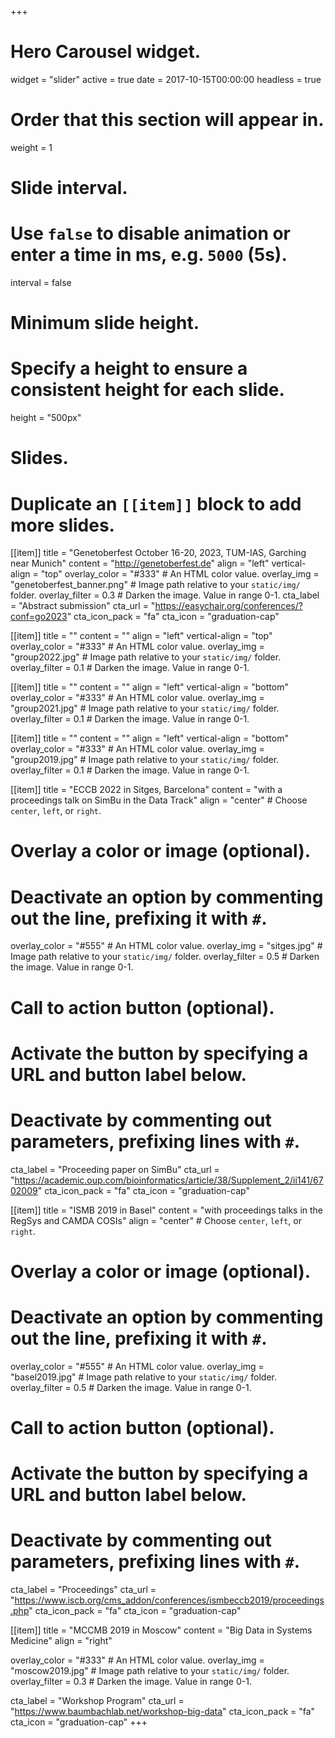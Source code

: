 +++
# Hero Carousel widget.
widget = "slider"
active = true
date = 2017-10-15T00:00:00
headless = true

# Order that this section will appear in.
weight = 1

# Slide interval.
# Use `false` to disable animation or enter a time in ms, e.g. `5000` (5s).
interval = false

# Minimum slide height.
# Specify a height to ensure a consistent height for each slide.
height = "500px"

# Slides.
# Duplicate an `[[item]]` block to add more slides.
[[item]]
  title = "Genetoberfest October 16-20, 2023, TUM-IAS, Garching near Munich"
  content = "http://genetoberfest.de"
  align = "left"
  vertical-align = "top"
  overlay_color = "#333"  # An HTML color value.
  overlay_img = "genetoberfest_banner.png"  # Image path relative to your `static/img/` folder.
  overlay_filter = 0.3  # Darken the image. Value in range 0-1.
  cta_label = "Abstract submission"
  cta_url = "https://easychair.org/conferences/?conf=go2023"
  cta_icon_pack = "fa"
  cta_icon = "graduation-cap"

[[item]]
  title = ""
  content = ""
  align = "left"
  vertical-align = "top"
  overlay_color = "#333"  # An HTML color value.
  overlay_img = "group2022.jpg"  # Image path relative to your `static/img/` folder.
  overlay_filter = 0.1  # Darken the image. Value in range 0-1.

[[item]]
  title = ""
  content = ""
  align = "left"
  vertical-align = "bottom"
  overlay_color = "#333"  # An HTML color value.
  overlay_img = "group2021.jpg"  # Image path relative to your `static/img/` folder.
  overlay_filter = 0.1  # Darken the image. Value in range 0-1.

[[item]]
  title = ""
  content = ""
  align = "left"
  vertical-align = "bottom"
  overlay_color = "#333"  # An HTML color value.
  overlay_img = "group2019.jpg"  # Image path relative to your `static/img/` folder.
  overlay_filter = 0.1  # Darken the image. Value in range 0-1.

[[item]]
  title = "ECCB 2022 in Sitges, Barcelona"
  content = "with a proceedings talk on SimBu in the Data Track"
  align = "center"  # Choose `center`, `left`, or `right`.

  # Overlay a color or image (optional).
  #   Deactivate an option by commenting out the line, prefixing it with `#`.
  overlay_color = "#555"  # An HTML color value.
  overlay_img = "sitges.jpg"  # Image path relative to your `static/img/` folder.
  overlay_filter = 0.5  # Darken the image. Value in range 0-1.

  # Call to action button (optional).
  #   Activate the button by specifying a URL and button label below.
  #   Deactivate by commenting out parameters, prefixing lines with `#`.
  cta_label = "Proceeding paper on SimBu"
  cta_url = "https://academic.oup.com/bioinformatics/article/38/Supplement_2/ii141/6702009"
  cta_icon_pack = "fa"
  cta_icon = "graduation-cap"

[[item]]
  title = "ISMB 2019 in Basel"
  content = "with proceedings talks in the RegSys and CAMDA COSIs"
  align = "center"  # Choose `center`, `left`, or `right`.

  # Overlay a color or image (optional).
  #   Deactivate an option by commenting out the line, prefixing it with `#`.
  overlay_color = "#555"  # An HTML color value.
  overlay_img = "basel2019.jpg"  # Image path relative to your `static/img/` folder.
  overlay_filter = 0.5  # Darken the image. Value in range 0-1.

  # Call to action button (optional).
  #   Activate the button by specifying a URL and button label below.
  #   Deactivate by commenting out parameters, prefixing lines with `#`.
  cta_label = "Proceedings"
  cta_url = "https://www.iscb.org/cms_addon/conferences/ismbeccb2019/proceedings.php"
  cta_icon_pack = "fa"
  cta_icon = "graduation-cap"

[[item]]
  title = "MCCMB 2019 in Moscow"
  content = "Big Data in Systems Medicine"
  align = "right"

  overlay_color = "#333"  # An HTML color value.
  overlay_img = "moscow2019.jpg"  # Image path relative to your `static/img/` folder.
  overlay_filter = 0.3  # Darken the image. Value in range 0-1.

  cta_label = "Workshop Program"
  cta_url = "https://www.baumbachlab.net/workshop-big-data"
  cta_icon_pack = "fa"
  cta_icon = "graduation-cap"
+++
